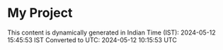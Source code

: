 # My Project

This content is dynamically generated in Indian Time (IST): 2024-05-12 15:45:53 IST
Converted to UTC: 2024-05-12 10:15:53 UTC
